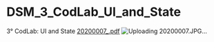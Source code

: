 # DSM_3_CodLab_UI_and_State
3° CodLab: UI and State
[20200007_.pdf](https://github.com/IvanSaeco/DSM_3_CodLab_UI_and_State/files/12679143/20200007_.pdf)
![Uploading 20200007.JPG…]()
